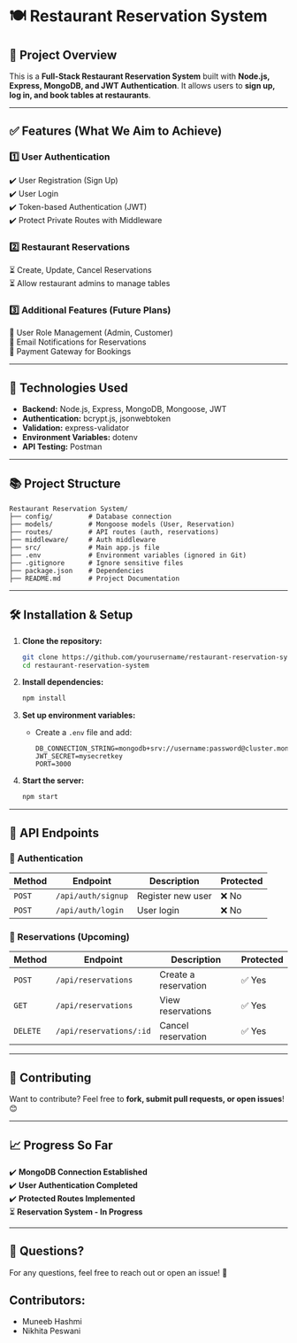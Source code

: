 
# 🍽️ Restaurant Reservation System

## 🚀 Project Overview
This is a **Full-Stack Restaurant Reservation System** built with **Node.js, Express, MongoDB, and JWT Authentication**. It allows users to **sign up, log in, and book tables at restaurants**.

---

## ✅ Features (What We Aim to Achieve)
### **1️⃣ User Authentication**
✔️ User Registration (Sign Up)  
✔️ User Login  
✔️ Token-based Authentication (JWT)  
✔️ Protect Private Routes with Middleware  

### **2️⃣ Restaurant Reservations**
⏳ Create, Update, Cancel Reservations  
⏳ Allow restaurant admins to manage tables  

### **3️⃣ Additional Features (Future Plans)**
🔹 User Role Management (Admin, Customer)  
🔹 Email Notifications for Reservations  
🔹 Payment Gateway for Bookings  

---

## 📀 Technologies Used
- **Backend:** Node.js, Express, MongoDB, Mongoose, JWT  
- **Authentication:** bcrypt.js, jsonwebtoken  
- **Validation:** express-validator  
- **Environment Variables:** dotenv  
- **API Testing:** Postman  

---

## 📚 Project Structure
```
Restaurant Reservation System/
├── config/         # Database connection
├── models/         # Mongoose models (User, Reservation)
├── routes/         # API routes (auth, reservations)
├── middleware/     # Auth middleware
├── src/            # Main app.js file
├── .env            # Environment variables (ignored in Git)
├── .gitignore      # Ignore sensitive files
├── package.json    # Dependencies
├── README.md       # Project Documentation
```

---

## 🛠️ Installation & Setup
1. **Clone the repository:**
   ```bash
   git clone https://github.com/yourusername/restaurant-reservation-system.git
   cd restaurant-reservation-system
   ```

2. **Install dependencies:**
   ```bash
   npm install
   ```

3. **Set up environment variables:**
    - Create a `.env` file and add:
        ```plaintext
        DB_CONNECTION_STRING=mongodb+srv://username:password@cluster.mongodb.net/database
        JWT_SECRET=mysecretkey
        PORT=3000
        ```

4. **Start the server:**
   ```bash
   npm start
   ```

---

## 📩 API Endpoints
### **🔑 Authentication**
| Method | Endpoint           | Description         | Protected |
|--------|-------------------|---------------------|------------|
| `POST` | `/api/auth/signup` | Register new user  | ❌ No |
| `POST` | `/api/auth/login`  | User login         | ❌ No |

### **📅 Reservations (Upcoming)**
| Method | Endpoint                | Description          | Protected |
|--------|------------------------|----------------------|------------|
| `POST` | `/api/reservations`     | Create a reservation | ✅ Yes |
| `GET`  | `/api/reservations`     | View reservations    | ✅ Yes |
| `DELETE` | `/api/reservations/:id` | Cancel reservation   | ✅ Yes |

---

## 🤝 Contributing
Want to contribute? Feel free to **fork, submit pull requests, or open issues**! 😊

---

## 📈 Progress So Far
✔️ **MongoDB Connection Established**  
✔️ **User Authentication Completed**  
✔️ **Protected Routes Implemented**  
⏳ **Reservation System - In Progress**  

---

## 💬 Questions?
For any questions, feel free to reach out or open an issue! 🚀


## Contributors:
- Muneeb Hashmi
- Nikhita Peswani